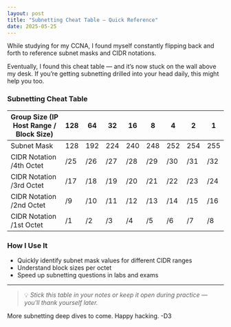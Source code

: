 ```yaml
---
layout: post
title: "Subnetting Cheat Table – Quick Reference"
date: 2025-05-25
---
```


While studying for my CCNA, I found myself constantly flipping back and forth to reference subnet masks and CIDR notations. 

Eventually, I found this cheat table — and it’s now stuck on the wall above my desk. If you’re getting subnetting drilled into your head daily, this might help you too.

### Subnetting Cheat Table

| Group Size (IP Host Range / Block Size)| 128 | 64  | 32  | 16  | 8   | 4   | 2   | 1   |
|----------------------------------------|-----|-----|-----|-----|-----|-----|-----|-----|
| Subnet Mask                            | 128 | 192 | 224 | 240 | 248 | 252 | 254 | 255 |
| CIDR Notation /4th Octet               | /25 | /26 | /27 | /28 | /29 | /30 | /31 | /32 |
| CIDR Notation /3rd Octet               | /17 | /18 | /19 | /20 | /21 | /22 | /23 | /24 |
| CIDR Notation /2nd Octet               | /9  | /10 | /11 | /12 | /13 | /14 | /15 | /16 |
| CIDR Notation /1st Octet               | /1  | /2  | /3  | /4  | /5  | /6  | /7  | /8  |

### How I Use It

- Quickly identify subnet mask values for different CIDR ranges
- Understand block sizes per octet
- Speed up subnetting questions in labs and exams

---

> 💡 *Stick this table in your notes or keep it open during practice — you'll thank yourself later.*

More subnetting deep dives to come. Happy hacking. -D3
